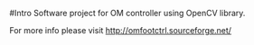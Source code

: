 #Intro
Software project for OM controller using OpenCV library.

For more info please visit http://omfootctrl.sourceforge.net/
